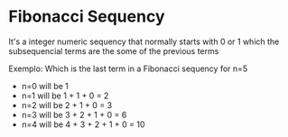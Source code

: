 # Fibonacci Sequency

It's a integer numeric sequency that normally starts with 0 or 1 which the subsequencial terms are the some of the previous terms

Exemplo:
  Which is the last term in a Fibonacci sequency for n=5
  - n=0 will be 1
  - n=1 will be 1 + 1 + 0 = 2
  - n=2 will be 2 + 1 + 0 = 3
  - n=3 will be 3 + 2 + 1 + 0 = 6
  - n=4 will be 4 + 3 + 2 + 1 + 0 = 10